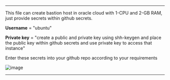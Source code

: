 **********************************************************************
This file can create bastion host in oracle cloud with 1-CPU and 2-GB RAM, just provide secrets within github secrets.

**Username** = "ubuntu"

**Private key** = "create a public and private key using shh-keygen and place the public key within github secrets and use private key to access that instance"

Enter these secrets into your github repo according to your requirements

![image](https://github.com/user-attachments/assets/12aaa549-c8cf-4c38-8d55-75bdae6ecde5)

**********************************************************************
